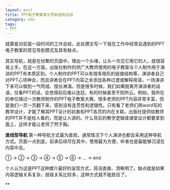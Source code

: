 ```yaml
---
layout: post
title: PPT电子教案常见导航结构总结
category: edu
tags:
- PPT
---
```

就算是对前面一段时间的工作总结，此处撰文写一下我在工作中经常会遇到的PPT电子教案的常见导航模式及其有缺点。

其实导航，就是在纷繁的页面中，理出一个头绪，让头一次见它用它的人，就很容易上手。在这一方面，出版社制作的供广大教师使用的电子教案与个人制作用于演讲的PPT有本质区别。个人制作的PPT可以有很多隐形的链接结构等，演讲者自己对PPT心领神会，而且讲者会在PPT内容之余添加各种过渡或解释用语，一场演讲下来可以做到一气呵成、擅长淋漓。但是很多时候，我们如果脱离开演讲者的话语，仅看PPT的话，会觉得前后难以连冠，有的时候甚至不知所云。例如，我所在的单位搞过一次教师制作的PPT电子教案大赛。很多老师的PPT内容非常丰富，但是我们一页一页翻下来，感到没有连贯性和逻辑性。只有看了老师们用word写的教学设计，才能了解其PPT设计的初衷和PPT各页的内在关联。出版社提供给教师的PPT并不是给人看的，而是让人讲的。什么背后的教学逻辑或课堂设计都要拿到面上，这样才能让老师了然于胸。

**直线型导航**
第一种导航方式最为直观，通常情况下个人演讲也都会采用这种导航方式。页面一点到底，前承后续尽在其中，使用最为方便，听者也是最能够沉浸在内容中去。

① → ② → ③ → ④ → ⑤ → ⑥ → ... → end

个人认为这是PPT这种媒介最好的呈现方式，简洁直接、清晰明了。缺点就是如果内容逻辑关系复杂，层级关系比较多，这种方式就不能胜任了。

**
